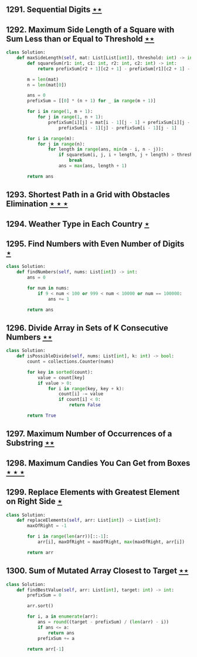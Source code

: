 ## 1291. Sequential Digits [$\star\star$](https://leetcode.com/problems/sequential-digits)

## 1292. Maximum Side Length of a Square with Sum Less than or Equal to Threshold [$\star\star$](https://leetcode.com/problems/maximum-side-length-of-a-square-with-sum-less-than-or-equal-to-threshold)

```python
class Solution:
    def maxSideLength(self, mat: List[List[int]], threshold: int) -> int:
        def squareSum(r1: int, c1: int, r2: int, c2: int) -> int:
            return prefixSum[r2 + 1][c2 + 1] - prefixSum[r1][c2 + 1] - prefixSum[r2 + 1][c1] + prefixSum[r1][c1]

        m = len(mat)
        n = len(mat[0])

        ans = 0
        prefixSum = [[0] * (n + 1) for _ in range(m + 1)]

        for i in range(1, m + 1):
            for j in range(1, n + 1):
                prefixSum[i][j] = mat[i - 1][j - 1] + prefixSum[i][j - 1] + \
                    prefixSum[i - 1][j] - prefixSum[i - 1][j - 1]

        for i in range(m):
            for j in range(n):
                for length in range(ans, min(m - i, n - j)):
                    if squareSum(i, j, i + length, j + length) > threshold:
                        break
                    ans = max(ans, length + 1)

        return ans
```

## 1293. Shortest Path in a Grid with Obstacles Elimination [$\star\star\star$](https://leetcode.com/problems/shortest-path-in-a-grid-with-obstacles-elimination)

## 1294. Weather Type in Each Country [$\star$](https://leetcode.com/problems/weather-type-in-each-country)

## 1295. Find Numbers with Even Number of Digits [$\star$](https://leetcode.com/problems/find-numbers-with-even-number-of-digits)

```python
class Solution:
    def findNumbers(self, nums: List[int]) -> int:
        ans = 0

        for num in nums:
            if 9 < num < 100 or 999 < num < 10000 or num == 100000:
                ans += 1

        return ans
```

## 1296. Divide Array in Sets of K Consecutive Numbers [$\star\star$](https://leetcode.com/problems/divide-array-in-sets-of-k-consecutive-numbers)

```python
class Solution:
    def isPossibleDivide(self, nums: List[int], k: int) -> bool:
        count = collections.Counter(nums)

        for key in sorted(count):
            value = count[key]
            if value > 0:
                for i in range(key, key + k):
                    count[i] -= value
                    if count[i] < 0:
                        return False

        return True
```

## 1297. Maximum Number of Occurrences of a Substring [$\star\star$](https://leetcode.com/problems/maximum-number-of-occurrences-of-a-substring)

## 1298. Maximum Candies You Can Get from Boxes [$\star\star\star$](https://leetcode.com/problems/maximum-candies-you-can-get-from-boxes)

## 1299. Replace Elements with Greatest Element on Right Side [$\star$](https://leetcode.com/problems/replace-elements-with-greatest-element-on-right-side)

```python
class Solution:
    def replaceElements(self, arr: List[int]) -> List[int]:
        maxOfRight = -1

        for i in range(len(arr))[::-1]:
            arr[i], maxOfRight = maxOfRight, max(maxOfRight, arr[i])

        return arr
```

## 1300. Sum of Mutated Array Closest to Target [$\star\star$](https://leetcode.com/problems/sum-of-mutated-array-closest-to-target)

```python
class Solution:
    def findBestValue(self, arr: List[int], target: int) -> int:
        prefixSum = 0

        arr.sort()

        for i, a in enumerate(arr):
            ans = round((target - prefixSum) / (len(arr) - i))
            if ans <= a:
                return ans
            prefixSum += a

        return arr[-1]
```
